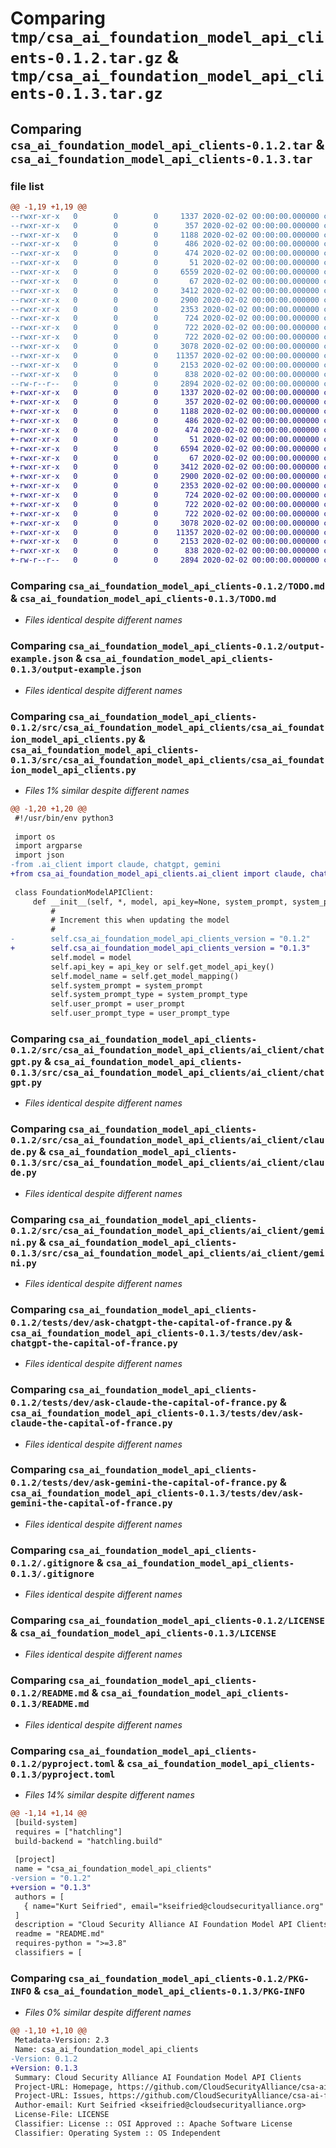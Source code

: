 # Comparing `tmp/csa_ai_foundation_model_api_clients-0.1.2.tar.gz` & `tmp/csa_ai_foundation_model_api_clients-0.1.3.tar.gz`

## Comparing `csa_ai_foundation_model_api_clients-0.1.2.tar` & `csa_ai_foundation_model_api_clients-0.1.3.tar`

### file list

```diff
@@ -1,19 +1,19 @@
--rwxr-xr-x   0        0        0     1337 2020-02-02 00:00:00.000000 csa_ai_foundation_model_api_clients-0.1.2/TODO.md
--rwxr-xr-x   0        0        0      357 2020-02-02 00:00:00.000000 csa_ai_foundation_model_api_clients-0.1.2/manual-package-update.md
--rwxr-xr-x   0        0        0     1188 2020-02-02 00:00:00.000000 csa_ai_foundation_model_api_clients-0.1.2/output-example.json
--rwxr-xr-x   0        0        0      486 2020-02-02 00:00:00.000000 csa_ai_foundation_model_api_clients-0.1.2/setup-venv.sh
--rwxr-xr-x   0        0        0      474 2020-02-02 00:00:00.000000 csa_ai_foundation_model_api_clients-0.1.2/.github/workflows/release.yml
--rwxr-xr-x   0        0        0       51 2020-02-02 00:00:00.000000 csa_ai_foundation_model_api_clients-0.1.2/src/csa_ai_foundation_model_api_clients/__init__.py
--rwxr-xr-x   0        0        0     6559 2020-02-02 00:00:00.000000 csa_ai_foundation_model_api_clients-0.1.2/src/csa_ai_foundation_model_api_clients/csa_ai_foundation_model_api_clients.py
--rwxr-xr-x   0        0        0       67 2020-02-02 00:00:00.000000 csa_ai_foundation_model_api_clients-0.1.2/src/csa_ai_foundation_model_api_clients/ai_client/__init__.py
--rwxr-xr-x   0        0        0     3412 2020-02-02 00:00:00.000000 csa_ai_foundation_model_api_clients-0.1.2/src/csa_ai_foundation_model_api_clients/ai_client/chatgpt.py
--rwxr-xr-x   0        0        0     2900 2020-02-02 00:00:00.000000 csa_ai_foundation_model_api_clients-0.1.2/src/csa_ai_foundation_model_api_clients/ai_client/claude.py
--rwxr-xr-x   0        0        0     2353 2020-02-02 00:00:00.000000 csa_ai_foundation_model_api_clients-0.1.2/src/csa_ai_foundation_model_api_clients/ai_client/gemini.py
--rwxr-xr-x   0        0        0      724 2020-02-02 00:00:00.000000 csa_ai_foundation_model_api_clients-0.1.2/tests/dev/ask-chatgpt-the-capital-of-france.py
--rwxr-xr-x   0        0        0      722 2020-02-02 00:00:00.000000 csa_ai_foundation_model_api_clients-0.1.2/tests/dev/ask-claude-the-capital-of-france.py
--rwxr-xr-x   0        0        0      722 2020-02-02 00:00:00.000000 csa_ai_foundation_model_api_clients-0.1.2/tests/dev/ask-gemini-the-capital-of-france.py
--rwxr-xr-x   0        0        0     3078 2020-02-02 00:00:00.000000 csa_ai_foundation_model_api_clients-0.1.2/.gitignore
--rwxr-xr-x   0        0        0    11357 2020-02-02 00:00:00.000000 csa_ai_foundation_model_api_clients-0.1.2/LICENSE
--rwxr-xr-x   0        0        0     2153 2020-02-02 00:00:00.000000 csa_ai_foundation_model_api_clients-0.1.2/README.md
--rwxr-xr-x   0        0        0      838 2020-02-02 00:00:00.000000 csa_ai_foundation_model_api_clients-0.1.2/pyproject.toml
--rw-r--r--   0        0        0     2894 2020-02-02 00:00:00.000000 csa_ai_foundation_model_api_clients-0.1.2/PKG-INFO
+-rwxr-xr-x   0        0        0     1337 2020-02-02 00:00:00.000000 csa_ai_foundation_model_api_clients-0.1.3/TODO.md
+-rwxr-xr-x   0        0        0      357 2020-02-02 00:00:00.000000 csa_ai_foundation_model_api_clients-0.1.3/manual-package-update.md
+-rwxr-xr-x   0        0        0     1188 2020-02-02 00:00:00.000000 csa_ai_foundation_model_api_clients-0.1.3/output-example.json
+-rwxr-xr-x   0        0        0      486 2020-02-02 00:00:00.000000 csa_ai_foundation_model_api_clients-0.1.3/setup-venv.sh
+-rwxr-xr-x   0        0        0      474 2020-02-02 00:00:00.000000 csa_ai_foundation_model_api_clients-0.1.3/.github/workflows/release.yml
+-rwxr-xr-x   0        0        0       51 2020-02-02 00:00:00.000000 csa_ai_foundation_model_api_clients-0.1.3/src/csa_ai_foundation_model_api_clients/__init__.py
+-rwxr-xr-x   0        0        0     6594 2020-02-02 00:00:00.000000 csa_ai_foundation_model_api_clients-0.1.3/src/csa_ai_foundation_model_api_clients/csa_ai_foundation_model_api_clients.py
+-rwxr-xr-x   0        0        0       67 2020-02-02 00:00:00.000000 csa_ai_foundation_model_api_clients-0.1.3/src/csa_ai_foundation_model_api_clients/ai_client/__init__.py
+-rwxr-xr-x   0        0        0     3412 2020-02-02 00:00:00.000000 csa_ai_foundation_model_api_clients-0.1.3/src/csa_ai_foundation_model_api_clients/ai_client/chatgpt.py
+-rwxr-xr-x   0        0        0     2900 2020-02-02 00:00:00.000000 csa_ai_foundation_model_api_clients-0.1.3/src/csa_ai_foundation_model_api_clients/ai_client/claude.py
+-rwxr-xr-x   0        0        0     2353 2020-02-02 00:00:00.000000 csa_ai_foundation_model_api_clients-0.1.3/src/csa_ai_foundation_model_api_clients/ai_client/gemini.py
+-rwxr-xr-x   0        0        0      724 2020-02-02 00:00:00.000000 csa_ai_foundation_model_api_clients-0.1.3/tests/dev/ask-chatgpt-the-capital-of-france.py
+-rwxr-xr-x   0        0        0      722 2020-02-02 00:00:00.000000 csa_ai_foundation_model_api_clients-0.1.3/tests/dev/ask-claude-the-capital-of-france.py
+-rwxr-xr-x   0        0        0      722 2020-02-02 00:00:00.000000 csa_ai_foundation_model_api_clients-0.1.3/tests/dev/ask-gemini-the-capital-of-france.py
+-rwxr-xr-x   0        0        0     3078 2020-02-02 00:00:00.000000 csa_ai_foundation_model_api_clients-0.1.3/.gitignore
+-rwxr-xr-x   0        0        0    11357 2020-02-02 00:00:00.000000 csa_ai_foundation_model_api_clients-0.1.3/LICENSE
+-rwxr-xr-x   0        0        0     2153 2020-02-02 00:00:00.000000 csa_ai_foundation_model_api_clients-0.1.3/README.md
+-rwxr-xr-x   0        0        0      838 2020-02-02 00:00:00.000000 csa_ai_foundation_model_api_clients-0.1.3/pyproject.toml
+-rw-r--r--   0        0        0     2894 2020-02-02 00:00:00.000000 csa_ai_foundation_model_api_clients-0.1.3/PKG-INFO
```

### Comparing `csa_ai_foundation_model_api_clients-0.1.2/TODO.md` & `csa_ai_foundation_model_api_clients-0.1.3/TODO.md`

 * *Files identical despite different names*

### Comparing `csa_ai_foundation_model_api_clients-0.1.2/output-example.json` & `csa_ai_foundation_model_api_clients-0.1.3/output-example.json`

 * *Files identical despite different names*

### Comparing `csa_ai_foundation_model_api_clients-0.1.2/src/csa_ai_foundation_model_api_clients/csa_ai_foundation_model_api_clients.py` & `csa_ai_foundation_model_api_clients-0.1.3/src/csa_ai_foundation_model_api_clients/csa_ai_foundation_model_api_clients.py`

 * *Files 1% similar despite different names*

```diff
@@ -1,20 +1,20 @@
 #!/usr/bin/env python3
 
 import os
 import argparse
 import json
-from .ai_client import claude, chatgpt, gemini
+from csa_ai_foundation_model_api_clients.ai_client import claude, chatgpt, gemini
 
 class FoundationModelAPIClient:
     def __init__(self, *, model, api_key=None, system_prompt, system_prompt_type, user_prompt, user_prompt_type, user_data=None, user_data_type, output_file=None, temperature=None, max_tokens=None):
         #
         # Increment this when updating the model
         #
-        self.csa_ai_foundation_model_api_clients_version = "0.1.2"
+        self.csa_ai_foundation_model_api_clients_version = "0.1.3"
         self.model = model
         self.api_key = api_key or self.get_model_api_key()
         self.model_name = self.get_model_mapping()
         self.system_prompt = system_prompt
         self.system_prompt_type = system_prompt_type
         self.user_prompt = user_prompt
         self.user_prompt_type = user_prompt_type
```

### Comparing `csa_ai_foundation_model_api_clients-0.1.2/src/csa_ai_foundation_model_api_clients/ai_client/chatgpt.py` & `csa_ai_foundation_model_api_clients-0.1.3/src/csa_ai_foundation_model_api_clients/ai_client/chatgpt.py`

 * *Files identical despite different names*

### Comparing `csa_ai_foundation_model_api_clients-0.1.2/src/csa_ai_foundation_model_api_clients/ai_client/claude.py` & `csa_ai_foundation_model_api_clients-0.1.3/src/csa_ai_foundation_model_api_clients/ai_client/claude.py`

 * *Files identical despite different names*

### Comparing `csa_ai_foundation_model_api_clients-0.1.2/src/csa_ai_foundation_model_api_clients/ai_client/gemini.py` & `csa_ai_foundation_model_api_clients-0.1.3/src/csa_ai_foundation_model_api_clients/ai_client/gemini.py`

 * *Files identical despite different names*

### Comparing `csa_ai_foundation_model_api_clients-0.1.2/tests/dev/ask-chatgpt-the-capital-of-france.py` & `csa_ai_foundation_model_api_clients-0.1.3/tests/dev/ask-chatgpt-the-capital-of-france.py`

 * *Files identical despite different names*

### Comparing `csa_ai_foundation_model_api_clients-0.1.2/tests/dev/ask-claude-the-capital-of-france.py` & `csa_ai_foundation_model_api_clients-0.1.3/tests/dev/ask-claude-the-capital-of-france.py`

 * *Files identical despite different names*

### Comparing `csa_ai_foundation_model_api_clients-0.1.2/tests/dev/ask-gemini-the-capital-of-france.py` & `csa_ai_foundation_model_api_clients-0.1.3/tests/dev/ask-gemini-the-capital-of-france.py`

 * *Files identical despite different names*

### Comparing `csa_ai_foundation_model_api_clients-0.1.2/.gitignore` & `csa_ai_foundation_model_api_clients-0.1.3/.gitignore`

 * *Files identical despite different names*

### Comparing `csa_ai_foundation_model_api_clients-0.1.2/LICENSE` & `csa_ai_foundation_model_api_clients-0.1.3/LICENSE`

 * *Files identical despite different names*

### Comparing `csa_ai_foundation_model_api_clients-0.1.2/README.md` & `csa_ai_foundation_model_api_clients-0.1.3/README.md`

 * *Files identical despite different names*

### Comparing `csa_ai_foundation_model_api_clients-0.1.2/pyproject.toml` & `csa_ai_foundation_model_api_clients-0.1.3/pyproject.toml`

 * *Files 14% similar despite different names*

```diff
@@ -1,14 +1,14 @@
 [build-system]
 requires = ["hatchling"]
 build-backend = "hatchling.build"
 
 [project]
 name = "csa_ai_foundation_model_api_clients"
-version = "0.1.2"
+version = "0.1.3"
 authors = [
   { name="Kurt Seifried", email="kseifried@cloudsecurityalliance.org" },
 ]
 description = "Cloud Security Alliance AI Foundation Model API Clients"
 readme = "README.md"
 requires-python = ">=3.8"
 classifiers = [
```

### Comparing `csa_ai_foundation_model_api_clients-0.1.2/PKG-INFO` & `csa_ai_foundation_model_api_clients-0.1.3/PKG-INFO`

 * *Files 0% similar despite different names*

```diff
@@ -1,10 +1,10 @@
 Metadata-Version: 2.3
 Name: csa_ai_foundation_model_api_clients
-Version: 0.1.2
+Version: 0.1.3
 Summary: Cloud Security Alliance AI Foundation Model API Clients
 Project-URL: Homepage, https://github.com/CloudSecurityAlliance/csa-ai-foundation-model-api-clients
 Project-URL: Issues, https://github.com/CloudSecurityAlliance/csa-ai-foundation-model-api-clients/issues
 Author-email: Kurt Seifried <kseifried@cloudsecurityalliance.org>
 License-File: LICENSE
 Classifier: License :: OSI Approved :: Apache Software License
 Classifier: Operating System :: OS Independent
```

